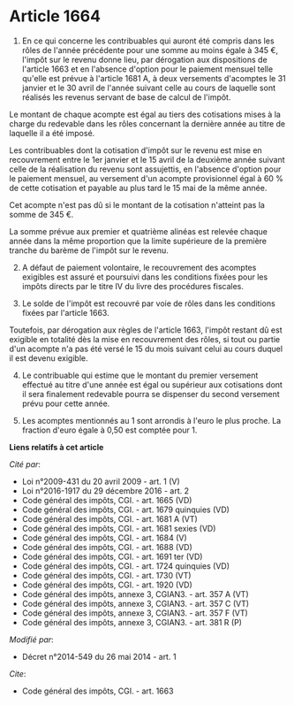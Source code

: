 # Article 1664

1. En ce qui concerne les contribuables qui auront été compris dans les rôles de l'année précédente pour une somme au moins
égale à 345 €, l'impôt sur le revenu donne lieu, par dérogation aux dispositions de l'article 1663 et en l'absence d'option
pour le paiement mensuel telle qu'elle est prévue à l'article 1681 A, à deux versements d'acomptes le 31 janvier et le 30
avril de l'année suivant celle au cours de laquelle sont réalisés les revenus servant de base de calcul de l'impôt. 

Le montant de chaque acompte est égal au tiers des cotisations mises à la charge du redevable dans les rôles concernant la
dernière année au titre de laquelle il a été imposé. 

Les contribuables dont la cotisation d'impôt sur le revenu est mise en recouvrement entre le 1er janvier et le 15 avril de la
deuxième année suivant celle de la réalisation du revenu sont assujettis, en l'absence d'option pour le paiement mensuel, au
versement d'un acompte provisionnel égal à 60 % de cette cotisation et payable au plus tard le 15 mai de la même année. 

Cet acompte n'est pas dû si le montant de la cotisation n'atteint pas la somme de 345 €. 

La somme prévue aux premier et quatrième alinéas est relevée chaque année dans la même proportion que la limite supérieure de
la première tranche du barème de l'impôt sur le revenu. 

2. A défaut de paiement volontaire, le recouvrement des acomptes exigibles est assuré et poursuivi dans les conditions fixées
pour les impôts directs par le titre IV du livre des procédures fiscales. 

3. Le solde de l'impôt est recouvré par voie de rôles dans les conditions fixées par l'article 1663. 

Toutefois, par dérogation aux règles de l'article 1663, l'impôt restant dû est exigible en totalité dès la mise en
recouvrement des rôles, si tout ou partie d'un acompte n'a pas été versé le 15 du mois suivant celui au cours duquel il est
devenu exigible. 

4. Le contribuable qui estime que le montant du premier versement effectué au titre d'une année est égal ou supérieur aux
cotisations dont il sera finalement redevable pourra se dispenser du second versement prévu pour cette année. 

5. Les acomptes mentionnés au 1 sont arrondis à l'euro le plus proche. La fraction d'euro égale à 0,50 est comptée pour 1.

**Liens relatifs à cet article**

_Cité par_:

  - Loi n°2009-431 du 20 avril 2009 - art. 1 (V)
  - Loi n°2016-1917 du 29 décembre 2016 - art. 2
  - Code général des impôts, CGI. - art. 1665 (VD)
  - Code général des impôts, CGI. - art. 1679 quinquies (VD)
  - Code général des impôts, CGI. - art. 1681 A (VT)
  - Code général des impôts, CGI. - art. 1681 sexies (VD)
  - Code général des impôts, CGI. - art. 1684 (V)
  - Code général des impôts, CGI. - art. 1688 (VD)
  - Code général des impôts, CGI. - art. 1691 ter (VD)
  - Code général des impôts, CGI. - art. 1724 quinquies (VD)
  - Code général des impôts, CGI. - art. 1730 (VT)
  - Code général des impôts, CGI. - art. 1920 (VD)
  - Code général des impôts, annexe 3, CGIAN3. - art. 357 A (VT)
  - Code général des impôts, annexe 3, CGIAN3. - art. 357 C (VT)
  - Code général des impôts, annexe 3, CGIAN3. - art. 357 F (VT)
  - Code général des impôts, annexe 3, CGIAN3. - art. 381 R (P)

_Modifié par_:

  - Décret n°2014-549 du 26 mai 2014 - art. 1

_Cite_:

  - Code général des impôts, CGI. - art. 1663
